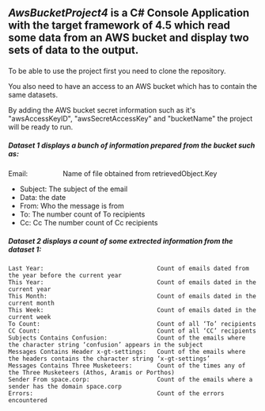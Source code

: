 ## <p>*AwsBucketProject4* is a C# Console Application with the target framework of 4.5 which read some data from an AWS bucket and display two sets of data to the output.<p> 
<p>To be able to use the project first you need to clone the repository.<p>
<p>You also need to have an access to an AWS bucket which has to contain the same datasets.<p>
<p>By adding the AWS bucket secret information such as it's "awsAccessKeyID", "awsSecretAccessKey" and "bucketName" the project will be ready to run.<p>



##### Dataset 1 displays a bunch of information prepared from the bucket such as:

Email:        &nbsp; &nbsp; &nbsp; &nbsp; &nbsp;&nbsp; &nbsp; &nbsp; &nbsp;     Name of file obtained from retrievedObject.Key
- Subject:     The subject of the email
- Data:        the date
- From:        Who the message is from
- To:          The number count of To recipients
- Cc:          Cc The number count of Cc recipients
 
 

##### Dataset 2 displays a count of some extrected information from the dataset 1:
```
Last Year:                                Count of emails dated from the year before the current year
This Year:                                Count of emails dated in the current year
This Month:                               Count of emails dated in the current month
This Week:                                Count of emails dated in the current week
To Count:                                 Count of all ‘To’ recipients
CC Count:                                 Count of all ‘CC’ recipients
Subjects Contains Confusion:              Count of the emails where the character string ‘confusion’ appears in the subject
Messages Contains Header x-gt-settings:   Count of the emails where the headers contains the character string ‘x-gt-settings’
Messages Contains Three Musketeers:       Count of the times any of the Three Musketeers (Athos, Aramis or Porthos)
Sender From space.corp:                   Count of the emails where a sender has the domain space.corp
Errors:                                   Count of the errors encountered
```
